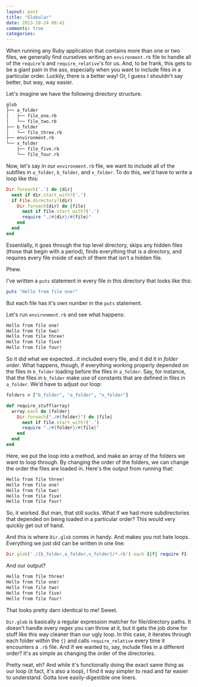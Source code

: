 ```yaml
---
layout: post
title: "Globular"
date: 2013-10-24 08:41
comments: true
categories: 
---
```

When running any Ruby application that contains more than one or two files, we generally
find ourselves writing an `environment.rb` file to handle all of the `require`'s and
`require_relative`'s for us. And, to be frank, this gets to be a giant pain in the ass,
especially when you want to include files in a particular order. Luckily, there is a
better way! Or, I guess I shouldn't say better, but way, way easier.

Let's imagine we have the following directory structure.

```bash
glob
├── a_folder
│   ├── file_one.rb
│   └── file_two.rb
├── b_folder
│   └── file_three.rb
├── environment.rb
└── x_folder
    ├── file_five.rb
    └── file_four.rb
```

Now, let's say in our `environment.rb` file, we want to include all of the subfiles in
`a_folder`, `b_folder`, and `x_folder`. To do this, we'd have to write a loop like this:

```ruby
Dir.foreach('.') do |dir|
  next if dir.start_with?('.')
  if File.directory?(dir)
    Dir.foreach(dir) do |file|
      next if file.start_with?('.')
      require "./#{dir}/#{file}"
    end
  end
end
```

Essentially, it goes through the top level directory, skips any hidden files (those that begin with a period),
finds everything that is a directory, and requires every file inside of each of them that isn't a hidden file.

Phew.

I've written a `puts` statement in every file in this directory that looks like this:

```ruby
puts "Hello from file one!"
```

But each file has it's own number in the `puts` statement.

Let's run `environment.rb` and see what happens:

```bash
Hello from file one!
Hello from file two!
Hello from file three!
Hello from file five!
Hello from file four!
```

So it did what we expected...it included every file, and it did it in *folder order*. What happens, though,
if everything working properly depended on the files in `b_folder` loading before the files in `a_folder`. Say, for instance,
that the files in `b_folder` make use of constants that are defined in files in `a_folder`. We'd have to adjust our loop:

```ruby
folders = ["b_folder", "a_folder", "x_folder"]

def require_stuff(array)
  array.each do |folder|
    Dir.foreach("./#{folder}") do |file|
      next if file.start_with?('.')
      require "./#{folder}/#{file}"
    end
  end
end
```

Here, we put the loop into a method, and make an array of the folders we want to loop through. By changing the order of the
folders, we can change the order the files are loaded in. Here's the output from running that:

```bash
Hello from file three!
Hello from file one!
Hello from file two!
Hello from file five!
Hello from file four!
```

So, it worked. But man, that still sucks. What if we had more subdirectories that depended on being loaded in a
particular order? This would very quickly get out of hand.

And this is where `Dir.glob` comes in handy. And makes you not hate loops. Everything we just did can be written in one line:

```ruby
Dir.glob('./{b_folder,a_folder,x_folder}/*.rb').each {|f| require f}
```

And our output?

```bash
Hello from file three!
Hello from file one!
Hello from file two!
Hello from file five!
Hello from file four!
```

That looks pretty darn identical to me! Sweet.

`Dir.glob` is basically a regular expression matcher for file/directory paths. It doesn't handle every regex you can throw at it,
but it gets the job done for stuff like this way cleaner than our ugly loop. In this case, it iterates through each folder within
the `{}` and calls `require_relative` every time it encounters a `.rb` file. And if we wanted to, say, include files in a
different order? It's as simple as changing the order of the directories.

Pretty neat, eh? And while it's functionally doing the exact same thing as our loop (it fact, it's also a loop), I find
it way simpler to read and far easier to understand. Gotta love easily-digestible one liners.